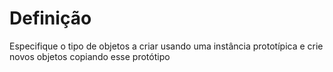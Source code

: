 # Definição
Especifique o tipo de objetos a criar usando uma instância prototípica e crie novos objetos copiando esse protótipo